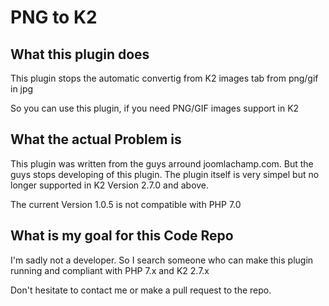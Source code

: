 PNG to K2
==========

## What this plugin does
This plugin stops the automatic convertig from K2 images tab from png/gif in jpg

So you can use this plugin, if you need PNG/GIF images support in K2

## What the actual Problem is
This plugin was written from the guys arround joomlachamp.com. But the guys stops developing of this plugin. The plugin itself is very simpel but no longer supported in K2 Version 2.7.0 and above. 

The current Version 1.0.5 is not compatible with PHP 7.0

## What is my goal for this Code Repo
I'm sadly not a developer. So I search someone who can make this plugin running and compliant with PHP 7.x and K2 2.7.x

Don't hesitate to contact me or make a pull request to the repo.
